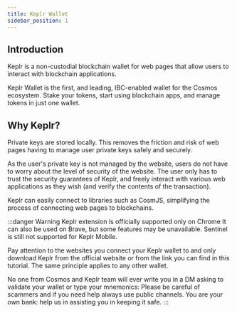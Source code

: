 ```yaml
---
title: Keplr Wallet 
sidebar_position: 1
---
```


## Introduction

Keplr is a non-custodial blockchain wallet for web pages that allow users to interact with blockchain applications.
 
 Keplr Wallet is the first, and leading, IBC-enabled wallet for the Cosmos ecosystem. Stake your tokens, start using blockchain apps, and manage tokens in just one wallet.


## Why Keplr?

Private keys are stored locally. This removes the friction and risk of web pages having to manage user private keys safely and securely.

As the user's private key is not managed by the website, users do not have to worry about the level of security of the website. The user only has to trust the security guarantees of Keplr, and freely interact with various web applications as they wish (and verify the contents of the transaction).

Keplr can easily connect to libraries such as CosmJS, simplifying the process of connecting web pages to blockchains.



:::danger Warning
Keplr extension is officially supported only on Chrome
It can also be used on Brave, but some features may be unavailable.
Sentinel is still not supported for Keplr Mobile.

Pay attention to the websites you connect your Keplr wallet to and only download Keplr from the official website or from the link you can find in this tutorial. The same principle applies to any other wallet.

No one from Cosmos and Keplr team will ever write you in a DM asking to validate your wallet or type your mnemonics:
Please be careful of scammers and if you need help always use public channels.
You are your own bank: help us in assisting you in keeping it safe.
:::


